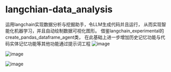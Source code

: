 # langchian-data_analysis
运用langchain实现数据分析与挖掘助手，令LLM生成代码并且运行，
从而实现智能化机器学习，并且自动绘制数据可视化图形。
借鉴langchain_experimental的create_pandas_dataframe_agent类，
在此基础上进一步增加历史记忆功能与代码实体记忆功能等其他功能通过提示词工程
![image](https://github.com/user-attachments/assets/d426a684-d142-4cf0-b554-2c5e2be6902a)

![image](https://github.com/user-attachments/assets/3e3236a2-dec9-4770-bfb9-c137fe6bb9f5)

![image](https://github.com/user-attachments/assets/839bbcb5-239d-40f4-8231-5429496a788f)

